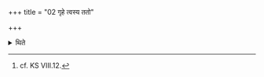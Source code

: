 +++
title = "02 गृहे त्वस्य ततो"

+++

<details><summary>थिते</summary>

2. Afterwards, however, the sacrificer should not eat in his house.[^1]

[^1]: cf. KS VIII.12.
</details>
